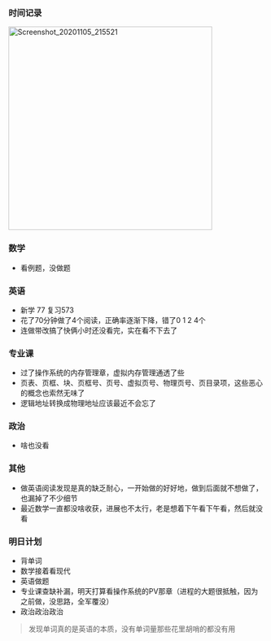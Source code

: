### 时间记录

<img src="https://raw.githubusercontent.com/Kong-PR/Typora-picture/master/img/Screenshot_20201105_215521.jpg" alt="Screenshot_20201105_215521" width=400 />

### 数学

- 看例题，没做题

### 英语

- 新学 77 复习573
- 花了70分钟做了4个阅读，正确率逐渐下降，错了0 1 2 4个
- 连做带改搞了快俩小时还没看完，实在看不下去了

### 专业课

- 过了操作系统的内存管理章，虚拟内存管理通透了些
- 页表、页框、块、页框号、页号、虚拟页号、物理页号、页目录项，这些恶心的概念也索然无味了
- 逻辑地址转换成物理地址应该最近不会忘了

### 政治

- 啥也没看

### 其他

- 做英语阅读发现是真的缺乏耐心，一开始做的好好地，做到后面就不想做了，也漏掉了不少细节
- 最近数学一直都没啥收获，进展也不太行，老是想着下午看下午看，然后就没看

### 明日计划

- 背单词
- 数学接着看现代
- 英语做题
- 专业课查缺补漏，明天打算看操作系统的PV那章（进程的大题很抵触，因为之前做，没思路，全军覆没）
- 政治政治政治

> 发现单词真的是英语的本质，没有单词量那些花里胡哨的都没有用